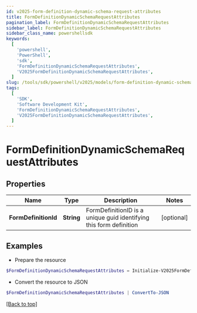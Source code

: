 ```yaml
---
id: v2025-form-definition-dynamic-schema-request-attributes
title: FormDefinitionDynamicSchemaRequestAttributes
pagination_label: FormDefinitionDynamicSchemaRequestAttributes
sidebar_label: FormDefinitionDynamicSchemaRequestAttributes
sidebar_class_name: powershellsdk
keywords:
  [
    'powershell',
    'PowerShell',
    'sdk',
    'FormDefinitionDynamicSchemaRequestAttributes',
    'V2025FormDefinitionDynamicSchemaRequestAttributes',
  ]
slug: /tools/sdk/powershell/v2025/models/form-definition-dynamic-schema-request-attributes
tags:
  [
    'SDK',
    'Software Development Kit',
    'FormDefinitionDynamicSchemaRequestAttributes',
    'V2025FormDefinitionDynamicSchemaRequestAttributes',
  ]
---
```


# FormDefinitionDynamicSchemaRequestAttributes

## Properties

| Name | Type | Description | Notes |
| --- | --- | --- | --- |
| **FormDefinitionId** | **String** | FormDefinitionID is a unique guid identifying this form definition | [optional] |

## Examples

- Prepare the resource

```powershell
$FormDefinitionDynamicSchemaRequestAttributes = Initialize-V2025FormDefinitionDynamicSchemaRequestAttributes  -FormDefinitionId 00000000-0000-0000-0000-000000000000
```

- Convert the resource to JSON

```powershell
$FormDefinitionDynamicSchemaRequestAttributes | ConvertTo-JSON
```

[[Back to top]](#)
